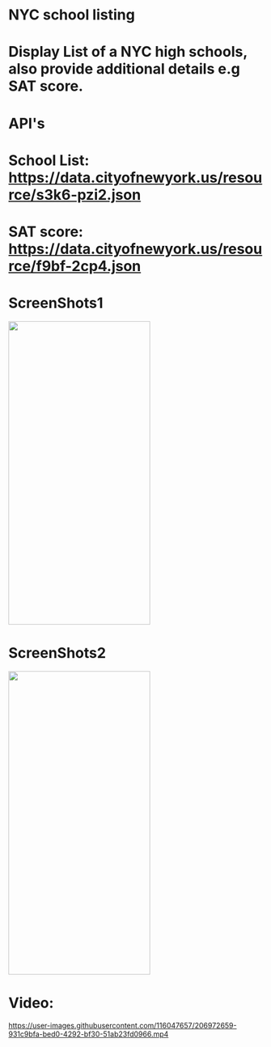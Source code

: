 # NYC school listing
# Display List of a NYC high schools, also provide additional details e.g SAT score.

# API's
# School List: https://data.cityofnewyork.us/resource/s3k6-pzi2.json
# SAT score: https://data.cityofnewyork.us/resource/f9bf-2cp4.json

# ScreenShots1

<img src="https://user-images.githubusercontent.com/116047657/206973009-13f23d60-391c-4586-bcb6-901b161672a0.png" width="280" height="600" />

# ScreenShots2
<img src="https://user-images.githubusercontent.com/116047657/206973080-c7e94314-ea9d-4df2-b2ab-7955faf5f6f6.png" width="280" height="600" />




# Video:
https://user-images.githubusercontent.com/116047657/206972659-931c9bfa-bed0-4292-bf30-51ab23fd0966.mp4

